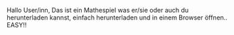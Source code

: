 Hallo User/inn, Das ist ein Mathespiel was er/sie oder auch du herunterladen kannst,
einfach herunterladen und in einem Browser öffnen.. EASY!!
